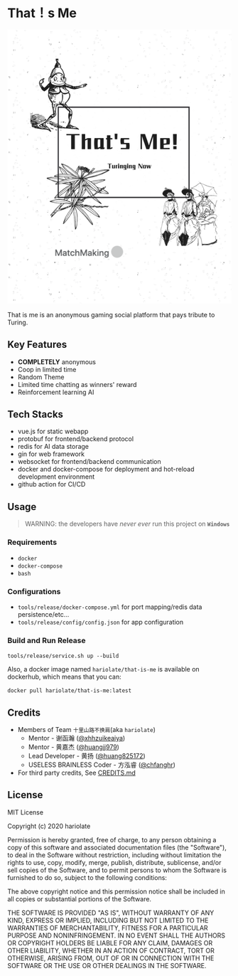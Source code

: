 # That！s Me 
![intro](docs/intro.png)

That is me is an anonymous gaming social platform that pays tribute to Turing.

## Key Features
* **COMPLETELY** anonymous
* Coop in limited time
* Random Theme
* Limited time chatting as winners' reward
* Reinforcement learning AI

## Tech Stacks
* vue.js for static webapp
* protobuf for frontend/backend protocol
* redis for AI data storage
* gin for web framework
* websocket for frontend/backend communication
* docker and docker-compose for deployment and hot-reload development environment
* github action for CI/CD

## Usage
> WARNING: the developers have *never ever* run this project on **`Windows`**
### Requirements
* `docker` 
* `docker-compose`
* `bash`
### Configurations
* `tools/release/docker-compose.yml` for port mapping/redis data persistence/etc... 
* `tools/release/config/config.json` for app configuration
### Build and Run Release
```shell script
tools/release/service.sh up --build
```
Also, a docker image named `hariolate/that-is-me` is available on dockerhub, which means that you can:
```shell script
docker pull hariolate/that-is-me:latest
```

## Credits 
* Members of Team `十里山路不换肩`(aka `hariolate`) 
    * Mentor - 谢函瀚 ([@xhhzuikeaiya](https://github.com/xhhzuikeaiya)) <br>
    * Mentor - 黄嘉杰 ([@huangjj979](https://github.com/huangjj979)) <br>
    * Lead Developer - 黄扬 ([@huang825172](https://github.com/huang825172)) <br>
    * USELESS BRAINLESS Coder - 方泓睿 ([@chfanghr](https://github.com/chfanghr)) <br>
* For third party credits, See [CREDITS.md](CREDITS.md)

## License
MIT License

Copyright (c) 2020 hariolate

Permission is hereby granted, free of charge, to any person obtaining a copy
of this software and associated documentation files (the "Software"), to deal
in the Software without restriction, including without limitation the rights
to use, copy, modify, merge, publish, distribute, sublicense, and/or sell
copies of the Software, and to permit persons to whom the Software is
furnished to do so, subject to the following conditions:

The above copyright notice and this permission notice shall be included in all
copies or substantial portions of the Software.

THE SOFTWARE IS PROVIDED "AS IS", WITHOUT WARRANTY OF ANY KIND, EXPRESS OR
IMPLIED, INCLUDING BUT NOT LIMITED TO THE WARRANTIES OF MERCHANTABILITY,
FITNESS FOR A PARTICULAR PURPOSE AND NONINFRINGEMENT. IN NO EVENT SHALL THE
AUTHORS OR COPYRIGHT HOLDERS BE LIABLE FOR ANY CLAIM, DAMAGES OR OTHER
LIABILITY, WHETHER IN AN ACTION OF CONTRACT, TORT OR OTHERWISE, ARISING FROM,
OUT OF OR IN CONNECTION WITH THE SOFTWARE OR THE USE OR OTHER DEALINGS IN THE
SOFTWARE.

 